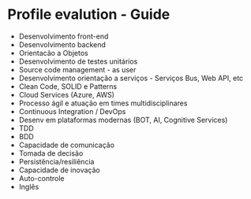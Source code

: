 # Profile evalution - Guide


* Desenvolvimento front-end
* Desenvolvimento backend
* Orientacão a Objetos
* Desenvolvimento de testes unitários
* Source code management - as user
* Desenvolvimento orientação a serviços - Serviços Bus, Web API, etc
* Clean Code, SOLID e Patterns
* Cloud Services (Azure, AWS)
* Processo ágil e atuação em times multidisciplinares
* Continuous Integration / DevOps
* Desenv em plataformas modernas (BOT, AI, Cognitive Services)
* TDD
* BDD
* Capacidade de comunicação
* Tomada de decisão
* Persistência/resiliência
* Capacidade de inovação
* Auto-controle
* Inglês